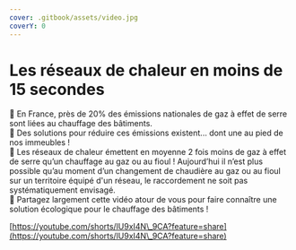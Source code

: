 ```yaml
---
cover: .gitbook/assets/video.jpg
coverY: 0
---
```


# Les réseaux de chaleur en moins de 15 secondes

🏢 En France, près de 20% des émissions nationales de gaz à effet de serre sont liées au chauffage des bâtiments.\
🎊 Des solutions pour réduire ces émissions existent... dont une au pied de nos immeubles !\
👏 Les réseaux de chaleur émettent en moyenne 2 fois moins de gaz à effet de serre qu’un chauffage au gaz ou au fioul ! Aujourd’hui il n’est plus possible qu’au moment d’un changement de chaudière au gaz ou au fioul sur un territoire équipé d'un réseau, le raccordement ne soit pas systématiquement envisagé.\
🎥 Partagez largement cette vidéo atour de vous pour faire connaître une solution écologique pour le chauffage des bâtiments !

[https://youtube.com/shorts/lU9xI4N\_9CA?feature=share](https://youtube.com/shorts/lU9xI4N\_9CA?feature=share)
